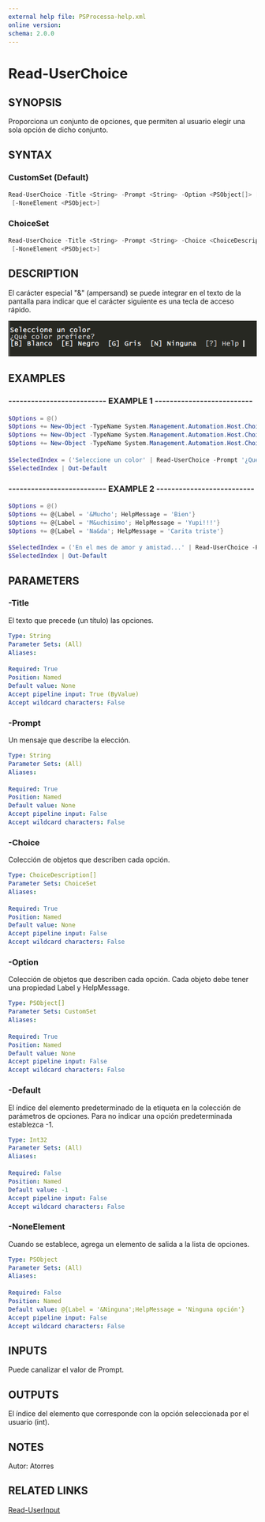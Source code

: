 ```yaml
---
external help file: PSProcessa-help.xml
online version: 
schema: 2.0.0
---
```


# Read-UserChoice

## SYNOPSIS
Proporciona un conjunto de opciones, que permiten al usuario elegir una sola opción de dicho conjunto.

## SYNTAX

### CustomSet (Default)
```powershell
Read-UserChoice -Title <String> -Prompt <String> -Option <PSObject[]> [-Default <Int32>]
 [-NoneElement <PSObject>]
```

### ChoiceSet
```powershell
Read-UserChoice -Title <String> -Prompt <String> -Choice <ChoiceDescription[]> [-Default <Int32>]
 [-NoneElement <PSObject>]
```

## DESCRIPTION
El carácter especial "&" (ampersand) se puede integrar en el texto de la pantalla para indicar que el carácter siguiente es una tecla de acceso rápido.

![Read-UserChoice](images/Read-UserChoice.png)

## EXAMPLES

### -------------------------- EXAMPLE 1 --------------------------
```powershell
$Options = @()
$Options += New-Object -TypeName System.Management.Automation.Host.ChoiceDescription -ArgumentList '&Blanco', 'Blanco en Hex es #ffffff'
$Options += New-Object -TypeName System.Management.Automation.Host.ChoiceDescription -ArgumentList 'N&egro', 'Negro en Hex es #000000'
$Options += New-Object -TypeName System.Management.Automation.Host.ChoiceDescription -ArgumentList '&Gris', 'Gris en Hex es #808080'

$SelectedIndex = ('Seleccione un color' | Read-UserChoice -Prompt '¿Qué color prefiere?' -Option $Options)
$SelectedIndex | Out-Default
```

### -------------------------- EXAMPLE 2 --------------------------
```powershell
$Options = @()
$Options += @{Label = '&Mucho'; HelpMessage = 'Bien'}
$Options += @{Label = 'M&uchisimo'; HelpMessage = 'Yupi!!!'}
$Options += @{Label = 'Na&da'; HelpMessage = 'Carita triste'}

$SelectedIndex = ('En el mes de amor y amistad...' | Read-UserChoice -Prompt '¿Me quieres?' -Option $Options)
$SelectedIndex | Out-Default
```

## PARAMETERS

### -Title
El texto que precede (un título) las opciones.

```yaml
Type: String
Parameter Sets: (All)
Aliases: 

Required: True
Position: Named
Default value: None
Accept pipeline input: True (ByValue)
Accept wildcard characters: False
```

### -Prompt
Un mensaje que describe la elección.

```yaml
Type: String
Parameter Sets: (All)
Aliases: 

Required: True
Position: Named
Default value: None
Accept pipeline input: False
Accept wildcard characters: False
```

### -Choice
Colección de objetos que describen cada opción.

```yaml
Type: ChoiceDescription[]
Parameter Sets: ChoiceSet
Aliases: 

Required: True
Position: Named
Default value: None
Accept pipeline input: False
Accept wildcard characters: False
```

### -Option
Colección de objetos que describen cada opción. Cada objeto debe tener una propiedad Label y HelpMessage.

```yaml
Type: PSObject[]
Parameter Sets: CustomSet
Aliases: 

Required: True
Position: Named
Default value: None
Accept pipeline input: False
Accept wildcard characters: False
```

### -Default
El índice del elemento predeterminado de la etiqueta en la colección de parámetros de opciones. Para no indicar una opción predeterminada establezca -1.

```yaml
Type: Int32
Parameter Sets: (All)
Aliases: 

Required: False
Position: Named
Default value: -1
Accept pipeline input: False
Accept wildcard characters: False
```

### -NoneElement
Cuando se establece, agrega un elemento de salida a la lista de opciones.

```yaml
Type: PSObject
Parameter Sets: (All)
Aliases: 

Required: False
Position: Named
Default value: @{Label = '&Ninguna';HelpMessage = 'Ninguna opción'}
Accept pipeline input: False
Accept wildcard characters: False
```

## INPUTS
Puede canalizar el valor de Prompt.

## OUTPUTS

El índice del elemento que corresponde con la opción seleccionada por el usuario (int).

## NOTES
Autor: Atorres

## RELATED LINKS

[Read-UserInput](Read-UserInput.md)
